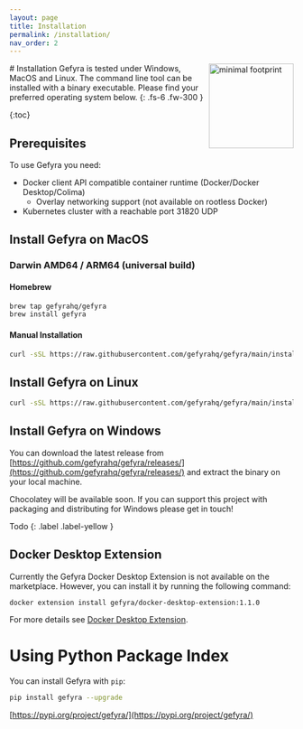 ```yaml
---
layout: page
title: Installation
permalink: /installation/
nav_order: 2
---
```

<img src="/assets/images/minfootprint.png" alt="minimal footprint" width="150" style="float:right"/>
# Installation
Gefyra is tested under Windows, MacOS and Linux. The command line tool can be 
installed with a binary executable.
Please find your preferred operating system below.  
{: .fs-6 .fw-300 }

{:toc}

## Prerequisites
To use Gefyra you need:

 - Docker client API compatible container runtime (Docker/Docker Desktop/Colima)
   - Overlay networking support (not available on rootless Docker)
 - Kubernetes cluster with a reachable port 31820 UDP

## Install Gefyra on MacOS
### Darwin AMD64 / ARM64 (universal build)
#### Homebrew
```zsh
brew tap gefyrahq/gefyra
brew install gefyra
````

#### Manual Installation
```zsh
curl -sSL https://raw.githubusercontent.com/gefyrahq/gefyra/main/install.sh | sh -
```

## Install Gefyra on Linux
```bash
curl -sSL https://raw.githubusercontent.com/gefyrahq/gefyra/main/install.sh | sh -
```

## Install Gefyra on Windows
You can download the latest release from 
[https://github.com/gefyrahq/gefyra/releases/](https://github.com/gefyrahq/gefyra/releases/) and extract the binary
on your local machine.  

Chocolatey will be available soon. If you can support this project with packaging and distributing for Windows
please get in touch!

Todo
{: .label .label-yellow }

## Docker Desktop Extension

Currently the Gefyra Docker Desktop Extension is not available on the marketplace. 
However, you can install it by running the following command:
```shell
docker extension install gefyra/docker-desktop-extension:1.1.0
```

For more details see [Docker Desktop Extension](/docker-desktop-extension/).


# Using Python Package Index
You can install Gefyra with `pip`:  
```bash
pip install gefyra --upgrade
```  

[https://pypi.org/project/gefyra/](https://pypi.org/project/gefyra/)
